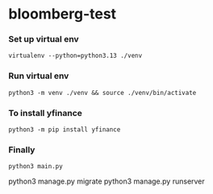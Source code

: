 # bloomberg-test

### Set up virtual env
`virtualenv --python=python3.13 ./venv`
### Run virtual env
`python3 -m venv ./venv && source ./venv/bin/activate`
### To install yfinance
`python3 -m pip install yfinance`
### Finally
`python3 main.py`


python3 manage.py migrate
python3 manage.py runserver
